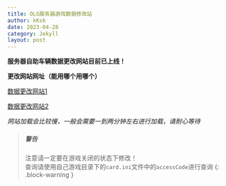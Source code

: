 ```yaml
---
title: OLG服务器游戏数据修改站
author: kKsk
date: 2023-04-28
category: Jekyll
layout: post
---
```


**服务器自助车辆数据更改网站目前已上线！**

**更改网站网址（能用哪个用哪个）**

[数据更改网站1](http://47.113.225.116/app/wmmt/home-63f983e9cd75cd41dd6ad0a3?embed=true)

[数据更改网站2](https://wmmt.terata.icu/app/wmmt/home-63f983e9cd75cd41dd6ad0a3?embed=true)

*网站加载会比较慢，一般会需要一到两分钟左右进行加载，请耐心等待*

> ##### 警告
> 
> 注意请一定要在游戏关闭的状态下修改！    
> 查询请使用自己游戏目录下的`card.ini`文件中的`accessCode`进行查询
{: .block-warning }

